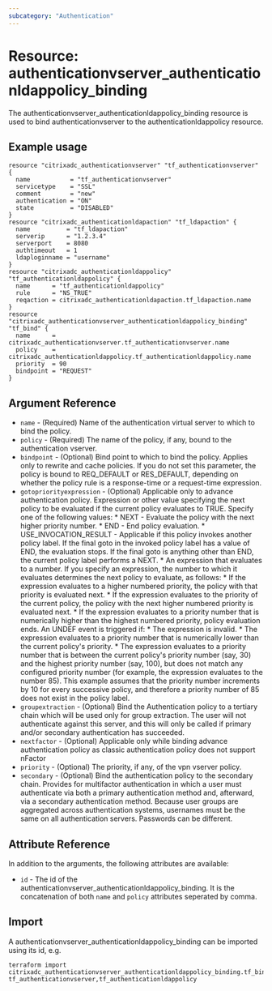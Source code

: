 ```yaml
---
subcategory: "Authentication"
---
```


# Resource: authenticationvserver_authenticationldappolicy_binding

The authenticationvserver_authenticationldappolicy_binding resource is used to bind authenticationvserver to the authenticationldappolicy resource.


## Example usage

```hcl
resource "citrixadc_authenticationvserver" "tf_authenticationvserver" {
  name           = "tf_authenticationvserver"
  servicetype    = "SSL"
  comment        = "new"
  authentication = "ON"
  state          = "DISABLED"
}
resource "citrixadc_authenticationldapaction" "tf_ldapaction" {
  name          = "tf_ldapaction"
  serverip      = "1.2.3.4"
  serverport    = 8080
  authtimeout   = 1
  ldaploginname = "username"
}
resource "citrixadc_authenticationldappolicy" "tf_authenticationldappolicy" {
  name      = "tf_authenticationldappolicy"
  rule      = "NS_TRUE"
  reqaction = citrixadc_authenticationldapaction.tf_ldapaction.name
}
resource "citrixadc_authenticationvserver_authenticationldappolicy_binding" "tf_bind" {
  name      = citrixadc_authenticationvserver.tf_authenticationvserver.name
  policy    = citrixadc_authenticationldappolicy.tf_authenticationldappolicy.name
  priority  = 90
  bindpoint = "REQUEST"
}
```


## Argument Reference

* `name` - (Required) Name of the authentication virtual server to which to bind the policy.
* `policy` - (Required) The name of the policy, if any, bound to the authentication vserver.
* `bindpoint` - (Optional) Bind point to which to bind the policy. Applies only to rewrite and cache policies. If you do not set this parameter, the policy is bound to REQ_DEFAULT or RES_DEFAULT, depending on whether the policy rule is a response-time or a request-time expression.
* `gotopriorityexpression` - (Optional) Applicable only to advance authentication policy. Expression or other value specifying the next policy to be evaluated if the current policy evaluates to TRUE.  Specify one of the following values: * NEXT - Evaluate the policy with the next higher priority number. * END - End policy evaluation. * USE_INVOCATION_RESULT - Applicable if this policy invokes another policy label. If the final goto in the invoked policy label has a value of END, the evaluation stops. If the final goto is anything other than END, the current policy label performs a NEXT. * An expression that evaluates to a number. If you specify an expression, the number to which it evaluates determines the next policy to evaluate, as follows: * If the expression evaluates to a higher numbered priority, the policy with that priority is evaluated next. * If the expression evaluates to the priority of the current policy, the policy with the next higher numbered priority is evaluated next. * If the expression evaluates to a priority number that is numerically higher than the highest numbered priority, policy evaluation ends. An UNDEF event is triggered if: * The expression is invalid. * The expression evaluates to a priority number that is numerically lower than the current policy's priority. * The expression evaluates to a priority number that is between the current policy's priority number (say, 30) and the highest priority number (say, 100), but does not match any configured priority number (for example, the expression evaluates to the number 85). This example assumes that the priority number increments by 10 for every successive policy, and therefore a priority number of 85 does not exist in the policy label.
* `groupextraction` - (Optional) Bind the Authentication policy to a tertiary chain which will be used only for group extraction.  The user will not authenticate against this server, and this will only be called if primary and/or secondary authentication has succeeded.
* `nextfactor` - (Optional) Applicable only while binding advance authentication policy as classic authentication policy does not support nFactor
* `priority` - (Optional) The priority, if any, of the vpn vserver policy.
* `secondary` - (Optional) Bind the authentication policy to the secondary chain. Provides for multifactor authentication in which a user must authenticate via both a primary authentication method and, afterward, via a secondary authentication method. Because user groups are aggregated across authentication systems, usernames must be the same on all authentication servers. Passwords can be different.


## Attribute Reference

In addition to the arguments, the following attributes are available:

* `id` - The id of the authenticationvserver_authenticationldappolicy_binding. It is the concatenation of both `name` and `policy` attributes seperated by comma.


## Import

A authenticationvserver_authenticationldappolicy_binding can be imported using its id, e.g.

```shell
terraform import citrixadc_authenticationvserver_authenticationldappolicy_binding.tf_bind tf_authenticationvserver,tf_authenticationldappolicy
```
